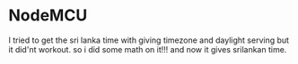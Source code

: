# NodeMCU

I tried to get the sri lanka time with giving timezone and daylight serving but it did'nt workout.
so i did some math on it!!!
and now it gives srilankan time.